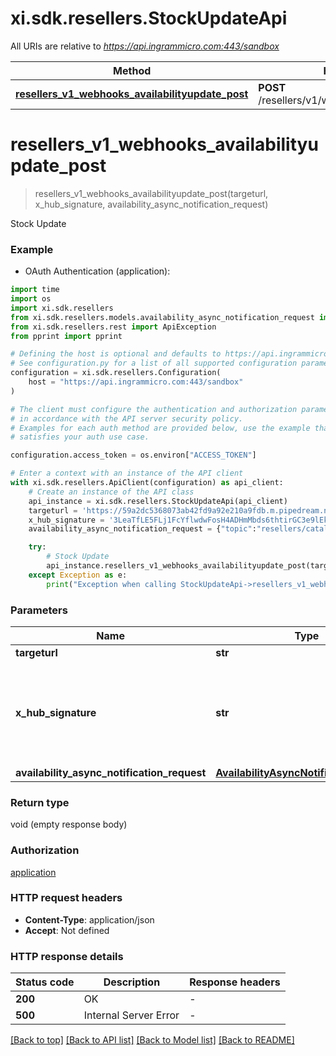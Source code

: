 # xi.sdk.resellers.StockUpdateApi

All URIs are relative to *https://api.ingrammicro.com:443/sandbox*

Method | HTTP request | Description
------------- | ------------- | -------------
[**resellers_v1_webhooks_availabilityupdate_post**](StockUpdateApi.md#resellers_v1_webhooks_availabilityupdate_post) | **POST** /resellers/v1/webhooks/availabilityupdate | Stock Update


# **resellers_v1_webhooks_availabilityupdate_post**
> resellers_v1_webhooks_availabilityupdate_post(targeturl, x_hub_signature, availability_async_notification_request)

Stock Update

### Example

* OAuth Authentication (application):

```python
import time
import os
import xi.sdk.resellers
from xi.sdk.resellers.models.availability_async_notification_request import AvailabilityAsyncNotificationRequest
from xi.sdk.resellers.rest import ApiException
from pprint import pprint

# Defining the host is optional and defaults to https://api.ingrammicro.com:443/sandbox
# See configuration.py for a list of all supported configuration parameters.
configuration = xi.sdk.resellers.Configuration(
    host = "https://api.ingrammicro.com:443/sandbox"
)

# The client must configure the authentication and authorization parameters
# in accordance with the API server security policy.
# Examples for each auth method are provided below, use the example that
# satisfies your auth use case.

configuration.access_token = os.environ["ACCESS_TOKEN"]

# Enter a context with an instance of the API client
with xi.sdk.resellers.ApiClient(configuration) as api_client:
    # Create an instance of the API class
    api_instance = xi.sdk.resellers.StockUpdateApi(api_client)
    targeturl = 'https://59a2dc5368073ab42fd9a92e210a9fdb.m.pipedream.net/' # str | The webhook url where the request needs to sent.
    x_hub_signature = '3LeaTfLE5FLj1FcYflwdwFosH4ADHmMbds6thtirGC3e9lEkF9/1pt4T2fQQGlxf40EznDBER0b60M75K6ZW0A==' # str | Ingram Micro creates a signature token by use of a secret key + Event ID. The algorithm to generate the secret ley is given at link https://developer.ingrammicro.com/reseller/article/how-use-webhook-secret-key. Use the event Id in the below sample along with your secret key to generate the key. Alternatively, to send try this out, use a random text to see how it works.
    availability_async_notification_request = {"topic":"resellers/catalog","event":"im::updated","eventTimeStamp":"2021-11-01T13:02:06.369Z","eventId":"AH7ESSIWSIO22Y77DD","resource":[{"eventType":"IM::STOCK_UPDATE","ingramPartNumber":"5CX579","vendorPartNumber":"710412-001-BTI","vendorName":"BATTERY TECHNOLOGY INC.","upcCode":"0886734869201","skuStatus":null,"backOrderFlag":"Y","totalAvailability":"120","links":[{"topic":"orders","href":"/resellers/v5/catalog/5CX579","type":"GET"}]},{"eventType":"IM::STOCK_UPDATE","ingramPartNumber":"5CT275","vendorPartNumber":"AC-U90W-HP","vendorName":"BATTERY TECHNOLOGY INC.","upcCode":"0745473120182","skuStatus":null,"backOrderFlag":"Y","totalAvailability":"120","links":[{"topic":"orders","href":"/resellers/v5/catalog/5CT275","type":"GET"}]}]} # AvailabilityAsyncNotificationRequest | 

    try:
        # Stock Update
        api_instance.resellers_v1_webhooks_availabilityupdate_post(targeturl, x_hub_signature, availability_async_notification_request)
    except Exception as e:
        print("Exception when calling StockUpdateApi->resellers_v1_webhooks_availabilityupdate_post: %s\n" % e)
```



### Parameters


Name | Type | Description  | Notes
------------- | ------------- | ------------- | -------------
 **targeturl** | **str**| The webhook url where the request needs to sent. | 
 **x_hub_signature** | **str**| Ingram Micro creates a signature token by use of a secret key + Event ID. The algorithm to generate the secret ley is given at link https://developer.ingrammicro.com/reseller/article/how-use-webhook-secret-key. Use the event Id in the below sample along with your secret key to generate the key. Alternatively, to send try this out, use a random text to see how it works. | 
 **availability_async_notification_request** | [**AvailabilityAsyncNotificationRequest**](AvailabilityAsyncNotificationRequest.md)|  | 

### Return type

void (empty response body)

### Authorization

[application](../README.md#application)

### HTTP request headers

 - **Content-Type**: application/json
 - **Accept**: Not defined

### HTTP response details

| Status code | Description | Response headers |
|-------------|-------------|------------------|
**200** | OK |  -  |
**500** | Internal Server Error |  -  |

[[Back to top]](#) [[Back to API list]](../README.md#documentation-for-api-endpoints) [[Back to Model list]](../README.md#documentation-for-models) [[Back to README]](../README.md)

